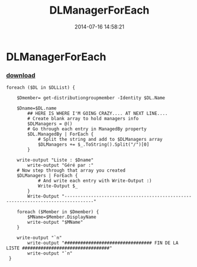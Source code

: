﻿---
pid:            5309
parent:         0
children:       
poster:         kittz
title:          DLManagerForEach
date:           2014-07-16 14:58:21
description:    
format:         posh
---

# DLManagerForEach

### [download](5309.ps1)  



```posh
foreach ($DL in $DLList) {
 
    $Dmember= get-distributiongroupmember -Identity $DL.Name
 
    $Dname=$DL.name
        ## HERE IS WHERE I'M GOING CRAZY.... AT NEXT LINE....
		# Create blank array to hold managers info
		$DLManagers = @()
		# Go through each entry in ManagedBy property
		$DL.ManagedBy | ForEach {
			# Split the string and add to $DLManagers array
			$DLManagers += $_.ToString().Split("/")[0]
		}
 
    write-output "Liste : $Dname"
        write-output "Géré par :"
	# Now step through that array you created
	$DLManagers | ForEach {
			# And write each entry with Write-Output :)
			Write-Output $_
		}
        Write-Output "---------------------------------------------------------------------------------"
 
    foreach ($Member in $Dmember) {
        $MName=$Member.DisplayName
        write-output "$MName"
    }
 
    write-output "`n"
        write-output "################################# FIN DE LA LISTE #################################"
        write-output "`n"
 }
```

